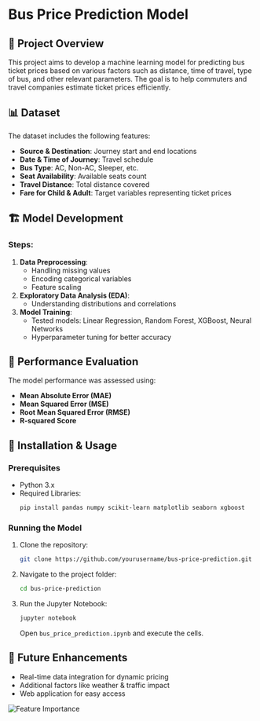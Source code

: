 
# Bus Price Prediction Model

## 📌 Project Overview
This project aims to develop a machine learning model for predicting bus ticket prices based on various factors such as distance, time of travel, type of bus, and other relevant parameters. The goal is to help commuters and travel companies estimate ticket prices efficiently.

## 📊 Dataset
The dataset includes the following features:
- **Source & Destination**: Journey start and end locations
- **Date & Time of Journey**: Travel schedule
- **Bus Type**: AC, Non-AC, Sleeper, etc.
- **Seat Availability**: Available seats count
- **Travel Distance**: Total distance covered
- **Fare for Child & Adult**: Target variables representing ticket prices

## 🏗️ Model Development
### Steps:
1. **Data Preprocessing**:
   - Handling missing values
   - Encoding categorical variables
   - Feature scaling
2. **Exploratory Data Analysis (EDA)**:
   - Understanding distributions and correlations
3. **Model Training**:
   - Tested models: Linear Regression, Random Forest, XGBoost, Neural Networks
   - Hyperparameter tuning for better accuracy

## 🎯 Performance Evaluation
The model performance was assessed using:
- **Mean Absolute Error (MAE)**
- **Mean Squared Error (MSE)**
- **Root Mean Squared Error (RMSE)**
- **R-squared Score**

## 🚀 Installation & Usage
### Prerequisites
- Python 3.x
- Required Libraries:
  ```sh
  pip install pandas numpy scikit-learn matplotlib seaborn xgboost
  ```

### Running the Model
1. Clone the repository:
   ```sh
   git clone https://github.com/yourusername/bus-price-prediction.git
   ```
2. Navigate to the project folder:
   ```sh
   cd bus-price-prediction
   ```
3. Run the Jupyter Notebook:
   ```sh
   jupyter notebook
   ```
   Open `bus_price_prediction.ipynb` and execute the cells.

## 🔮 Future Enhancements
- Real-time data integration for dynamic pricing
- Additional factors like weather & traffic impact
- Web application for easy access

![Feature Importance](https://github.com/yourusername/bus-price-prediction/blob/main/images/feature_importance.png)


